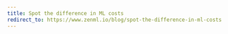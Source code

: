 ```yaml
---
title: Spot the difference in ML costs
redirect_to: https://www.zenml.io/blog/spot-the-difference-in-ml-costs
---
```

